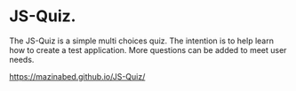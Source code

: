 # JS-Quiz.
The JS-Quiz is a simple multi choices quiz. The intention is to help learn how to create a test application. 
More questions can be added to meet user needs. 

https://mazinabed.github.io/JS-Quiz/
